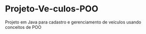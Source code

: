 # Projeto-Ve-culos-POO
Projeto em Java para cadastro e gerenciamento de veículos usando conceitos de POO
